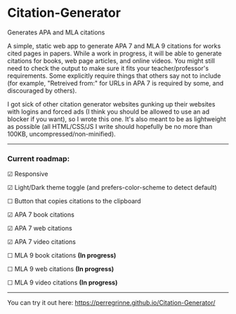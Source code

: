 # Citation-Generator
Generates APA and MLA citations

A simple, static web app to generate APA 7 and MLA 9 citations for works cited pages in papers. While a work in progress, it will be able to generate citations for books, web page articles, and online videos. You might still need to check the output to make sure it fits your teacher/professor's requirements. Some explicitly require things that others say not to include (for example, "Retreived from:" for URLs in APA 7 is required by some, and discouraged by others).

I got sick of other citation generator websites gunking up their websites with logins and forced ads (I think you should be allowed to use an ad blocker if you want), so I wrote this one. It's also meant to be as lightweight as possible (all HTML/CSS/JS I write should hopefully be no more than 100KB, uncompressed/non-minified).

---

### Current roadmap:

&#9745; Responsive

&#9745; Light/Dark theme toggle (and prefers-color-scheme to detect default)

&#9744; Button that copies citations to the clipboard

&#9745; APA 7 book citations

&#9745; APA 7 web citations

&#9745; APA 7 video citations

&#9744; MLA 9 book citations **(In progress)**

&#9744; MLA 9 web citations **(In progress)**

&#9744; MLA 9 video citations **(In progress)**

---

You can try it out here: https://perregrinne.github.io/Citation-Generator/
